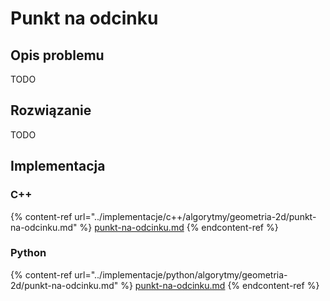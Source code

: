 # Punkt na odcinku

## Opis problemu

TODO

## Rozwiązanie

TODO

## Implementacja

### C++

{% content-ref url="../implementacje/c++/algorytmy/geometria-2d/punkt-na-odcinku.md" %}
[punkt-na-odcinku.md](../implementacje/c++/algorytmy/geometria-2d/punkt-na-odcinku.md)
{% endcontent-ref %}

### Python

{% content-ref url="../implementacje/python/algorytmy/geometria-2d/punkt-na-odcinku.md" %}
[punkt-na-odcinku.md](../implementacje/python/algorytmy/geometria-2d/punkt-na-odcinku.md)
{% endcontent-ref %}
